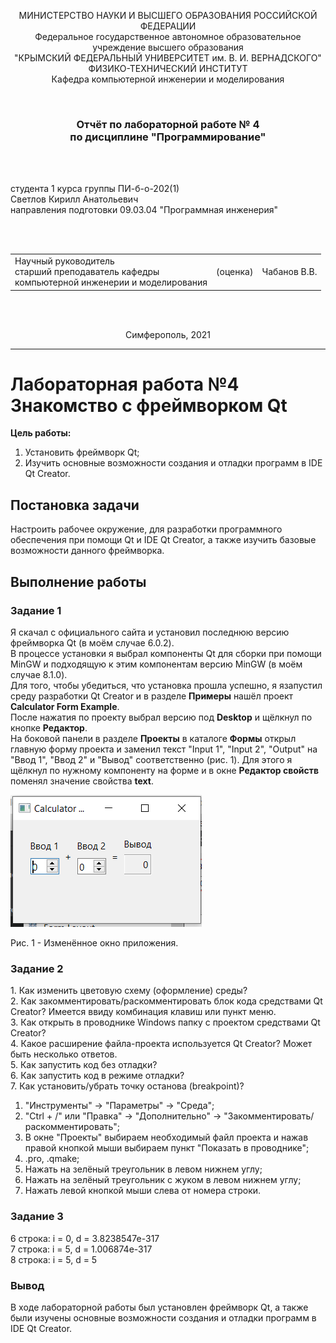 <p align="center">МИНИСТЕРСТВО НАУКИ  И ВЫСШЕГО ОБРАЗОВАНИЯ РОССИЙСКОЙ ФЕДЕРАЦИИ<br>
Федеральное государственное автономное образовательное учреждение высшего образования<br>
"КРЫМСКИЙ ФЕДЕРАЛЬНЫЙ УНИВЕРСИТЕТ им. В. И. ВЕРНАДСКОГО"<br>
ФИЗИКО-ТЕХНИЧЕСКИЙ ИНСТИТУТ<br>
Кафедра компьютерной инженерии и моделирования</p>
<br>
<h3 align="center">Отчёт по лабораторной работе № 4<br> по дисциплине "Программирование"</h3>
<br><br>
<p>студента 1 курса группы ПИ-б-о-202(1)<br>
Светлов Кирилл Анатольевич<br>
направления подготовки 09.03.04 "Программная инженерия"</p>
<br><br>
<table>
<tr><td>Научный руководитель<br> старший преподаватель кафедры<br> компьютерной инженерии и моделирования</td>
<td>(оценка)</td>
<td>Чабанов В.В.</td>
</tr>
</table>
<br><br>
<p align="center">Симферополь, 2021</p>
<hr>

# Лабораторная работа №4 Знакомство с фреймворком Qt
**Цель работы:**
1. Установить фреймворк Qt;
2. Изучить основные возможности создания и отладки программ в IDE Qt Creator.

<h2>Постановка задачи</h2>
Настроить рабочее окружение, для разработки программного обеспечения при помощи Qt и IDE Qt Creator, а также изучить базовые возможности данного фреймворка.

<h2>Выполнение работы</h2>
<h3>Задание 1</h3>
Я скачал с официального сайта и установил последнюю версию фреймворка Qt (в моём случае 6.0.2).<br>
В процессе установки я выбрал компоненты Qt для сборки при помощи MinGW и подходящую к этим компонентам версию MinGW (в моём случае 8.1.0).<br>
Для того, чтобы убедиться, что установка прошла успешно, я язапустил среду разработки Qt Creator и в разделе <b>Примеры</b> нашёл проект <b>Calculator Form Example</b>.<br>
После нажатия по проекту выбрал версию под <b>Desktop</b> и щёлкнул по кнопке <b>Редактор</b>.<br>
На боковой панели в разделе <b>Проекты</b> в каталоге <b>Формы</b> открыл главную форму проекта и заменил текст "Input 1", "Input 2", "Output" на "Ввод 1", "Ввод 2" и "Вывод" соответственно (рис. 1). Для этого я щёлкнул по нужному компоненту на форме и в окне <b>Редактор свойств</b> поменял значение свойства <b>text</b>.

![](./image/pic1.PNG)

Рис. 1 - Изменённое окно приложения.

<h3>Задание 2</h3>
1. Как изменить цветовую схему (оформление) среды?<br>
2. Как закомментировать/раскомментировать блок кода средствами Qt Creator? Имеется ввиду комбинация клавиш или пункт меню.<br>
3. Как открыть в проводнике Windows папку с проектом средствами Qt Creator?<br>
4. Какое расширение файла-проекта используется Qt Creator? Может быть несколько ответов.<br>
5. Как запустить код без отладки?<br>
6. Как запустить код в режиме отладки?<br>
7. Как установить/убрать точку останова (breakpoint)?<br>

1. "Инструменты" -> "Параметры" -> "Среда";
2. "Ctrl + /" или "Правка" -> "Дополнительно" -> "Закомментировать/раскомментировать";
3. В окне "Проекты" выбираем необходимый файл проекта и нажав правой кнопкой мыши выбираем пункт "Показать в проводнике";
4. .pro, .qmake;
5. Нажать на зелёный треугольник в левом нижнем углу;
6. Нажать на зелёный треугольник с жуком в левом нижнем углу;
7. Нажать левой кнопкой мыши слева от номера строки.

<h3>Задание 3</h3>
6 строка: i = 0, d = 3.8238547e-317<br>
7 строка: i = 5, d = 1.006874e-317<br>
8 строка: i = 5, d = 5

<h3>Вывод</h3>
В ходе лабораторной работы был установлен фреймворк Qt, а также были изучены основные возможности создания и отладки программ в IDE Qt Creator.
